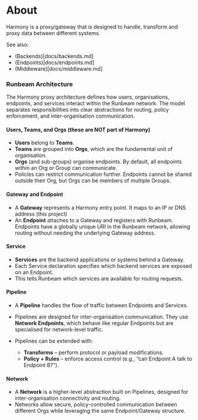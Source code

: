 # About

Harmony is a proxy/gateway that is designed to handle, transform and proxy data between different systems.

See also:
- (Backends)[docs/backends.md]
- (Endpoints)[docs/endpoints.md]
- (Middleware)[docs/middleware.md]


### Runbeam Architecture

The Harmony proxy architecture defines how users, organisations, endpoints, and services interact within the Runbeam network. The model separates responsibilities into clear abstractions for routing, policy enforcement, and inter-organisation communication.

#### Users, Teams, and Orgs (these are NOT part of Harmony)

* **Users** belong to **Teams**.
* **Teams** are grouped into **Orgs**, which are the fundamental unit of organisation.
* **Orgs** (and sub-groups) organise endpoints. By default, all endpoints within an Org or Group can communicate.
* Policies can restrict communication further. Endpoints cannot be shared outside their Org, but Orgs can be members of multiple Groups.

#### Gateway and Endpoint

* A **Gateway** represents a Harmony entry point. It maps to an IP or DNS address (this project)
* An **Endpoint** attaches to a Gateway and registers with Runbeam. Endpoints have a globally unique URI in the Runbeam network, allowing routing without needing the underlying Gateway address.

#### Service

* **Services** are the backend applications or systems behind a Gateway.
* Each Service declaration specifies which backend services are exposed on an Endpoint.
* This tells Runbeam which services are available for routing requests.

#### Pipeline

* A **Pipeline** handles the flow of traffic between Endpoints and Services.
* Pipelines are designed for inter-organisation communication. They use **Network Endpoints**, which behave like regular Endpoints but are specialised for network-level traffic.
* Pipelines can be extended with:

    * **Transforms** – perform protocol or payload modifications.
    * **Policy + Rules** – enforce access control (e.g., “can Endpoint A talk to Endpoint B?”).

#### Network

* A **Network** is a higher-level abstraction built on Pipelines, designed for inter-organisation connectivity and routing.
* Networks allow secure, policy-controlled communication between different Orgs while leveraging the same Endpoint/Gateway structure.

